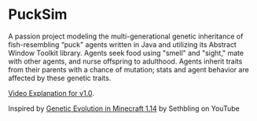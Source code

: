 # PuckSim

A passion project modeling the multi-generational genetic inheritance of fish-resembling “puck” agents written in Java and utilizing its Abstract Window Toolkit library.
Agents seek food using "smell" and "sight," mate with other agents, and nurse offspring to adulthood. Agents inherit traits from their parents with a chance of mutation; stats and agent behavior are affected by these genetic traits.

[Video Explanation for v1.0](https://youtu.be/AvIlGguYQxE).

Inspired by [Genetic Evolution in Minecraft 1.14](https://www.youtube.com/watch?v=9aIp5DdnKwM) by Sethbling on YouTube
